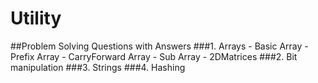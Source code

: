 # Utility 
  ##Problem Solving Questions with Answers
    ###1. Arrays
      - Basic Array
      - Prefix Array
      - CarryForward Array
      - Sub Array
      - 2DMatrices
	###2. Bit manipulation
	###3. Strings
	###4. Hashing
